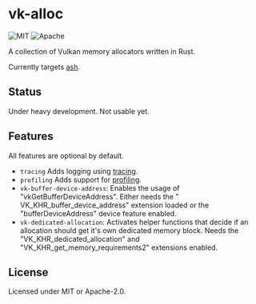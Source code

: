 # vk-alloc

![MIT](https://img.shields.io/badge/license-MIT-blue.svg)
![Apache](https://img.shields.io/badge/license-Apache-blue.svg)

A collection of Vulkan memory allocators written in Rust.

Currently targets [ash](https://github.com/MaikKlein/ash).

## Status

Under heavy development. Not usable yet.

## Features

All features are optional by default.

* `tracing` Adds logging using [tracing](https://github.com/tokio-rs/tracing).
* `profiling` Adds support for [profiling](https://github.com/aclysma/profiling).
* `vk-buffer-device-address`: Enables the usage of "vkGetBufferDeviceAddress". Either needs the "
  VK_KHR_buffer_device_address" extension loaded or the
  "bufferDeviceAddress" device feature enabled.
* `vk-dedicated-allocation`: Activates helper functions that decide if an allocation should get it's own dedicated
  memory block. Needs the
  "VK_KHR_dedicated_allocation" and "VK_KHR_get_memory_requirements2"
  extensions enabled.

## License

Licensed under MIT or Apache-2.0.
